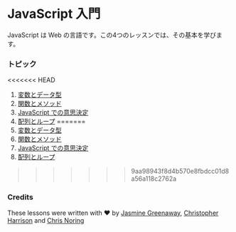 # JavaScript 入門

JavaScript は Web の言語です。この4つのレッスンでは、その基本を学びます。

### トピック

<<<<<<< HEAD
1. [変数とデータ型](1-data-types/README.md)
2. [関数とメソッド](2-functions-methods/README.md)
3. [JavaScript での意思決定](3-making-decisions/README.md)
4. [配列とループ](4-arrays-loops/README.md)
=======
1. [変数とデータ型](../1-data-types/translations/README.ja.md)
2. [関数とメソッド](../2-functions-methods/translations/README.ja.md)
3. [JavaScript での意思決定](../3-making-decisions/translations/README.ja.md)
4. [配列とループ](../4-arrays-loops/translations/README.ja.md)
>>>>>>> 9aa98943f8d4b570e8fbdcc01d8a56a118c2762a

### Credits

These lessons were written with ♥️ by [Jasmine Greenaway](https://twitter.com/paladique), [Christopher Harrison](https://twitter.com/geektrainer) and [Chris Noring](https://twitter.com/chris_noring)